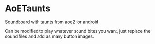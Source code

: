 # AoETaunts
Soundboard with taunts from aoe2 for android

Can be modified to play whatever sound bites you want, just replace the sound files and add as many button images.
